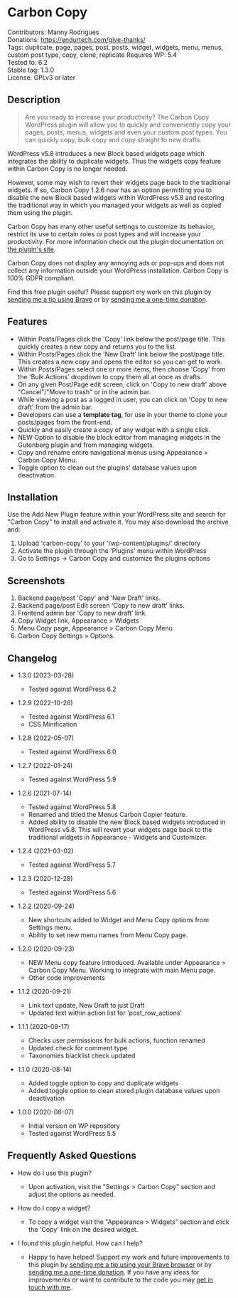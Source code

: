 # Carbon Copy

Contributors: Manny Rodrigues  
Donations: https://endurtech.com/give-thanks/  
Tags: duplicate, page, pages, post, posts, widget, widgets, menu, menus, custom post type, copy, clone, replicate
Requires WP: 5.4  
Tested to: 6.2  
Stable tag: 1.3.0  
License: GPLv3 or later  

## Description

> Are you ready to increase your productivity? The Carbon Copy WordPress plugin will allow you to quickly and conveniently copy your pages, posts, menus, widgets and even your custom post types. You can quickly copy, bulk copy and copy straight to new drafts.  

WordPress v5.8 introduces a new Block based widgets page which integrates the ability to duplicate widgets. Thus the widgets copy feature within Carbon Copy is no longer needed.  

However, some may wish to revert their widgets page back to the traditional widgets. If so, Carbon Copy 1.2.6 now has an option permitting you to disable the new Block based widgets within WordPress v5.8 and restoring the traditional way in which you managed your widgets as well as copied them using the plugin.  

Carbon Copy has many other useful settings to customize its behavior, restrict its use to certain roles or post types and will increase your productivity. For more information check out the plugin documentation on  [the plugin's site](https://endurtech.com/carbon-copy-wordpress-plugin/).  

Carbon Copy does not display any annoying ads or pop-ups and does not collect any information outside your WordPress installation. Carbon Copy is 100% GDPR compliant.  

Find this free plugin useful? Please support my work on this plugin by [sending me a tip using Brave](https://endurtech.com/send-a-tip-using-the-brave-browser/) or by [sending me a one-time donation](https://endurtech.com/give-thanks/).  

## Features

* Within Posts/Pages click the 'Copy' link below the post/page title. This quickly creates a new copy and returns you to the list.
* Within Posts/Pages click the 'New Draft' link below the post/page title. This creates a new copy and opens the editor so you can get to work.
* Within Posts/Pages select one or more items, then choose 'Copy' from the 'Bulk Actions' dropdown to copy them all at once as drafts.
* On any given Post/Page edit screen, click on 'Copy to new draft' above "Cancel"/"Move to trash" or in the admin bar. 
* While viewing a post as a logged in user, you can click on 'Copy to new draft' from the admin bar.
* Developers can use a **template tag**, for use in your theme to clone your posts/pages from the front-end.
* Quickly and easily create a copy of any widget with a single click.
* NEW Option to disable the block editor from managing widgets in the Gutenberg plugin and from managing widgets.
* Copy and rename entire navigational menus using Appearance > Carbon Copy Menu.
* Toggle option to clean out the plugins' database values upon deactivation.

## Installation

Use the Add New Plugin feature within your WordPress site and search for "Carbon Copy" to install and activate it. You may also download the archive and:

1. Upload 'carbon-copy' to your '/wp-content/plugins/' directory
2. Activate the plugin through the 'Plugins' menu within WordPress
3. Go to Settings -> Carbon Copy and customize the plugins options

## Screenshots

1. Backend page/post 'Copy' and 'New Draft' links.
2. Backend page/post Edit screen 'Copy to new draft' links.
3. Frontend admin bar 'Copy to new draft' link.
4. Copy Widget link, Appearance > Widgets
5. Menu Copy page, Appearance > Carbon Copy Menu
6. Carbon Copy Settings > Options.

## Changelog

* 1.3.0 (2023-03-28)
  * Tested against WordPress 6.2

* 1.2.9 (2022-10-26)
  * Tested against WordPress 6.1
  * CSS Minification

* 1.2.8 (2022-05-07)
  * Tested against WordPress 6.0

* 1.2.7 (2022-01-24)
  * Tested against WordPress 5.9

* 1.2.6 (2021-07-14)
  * Tested against WordPress 5.8
  * Renamed and titled the Menus Carbon Copier feature.
  * Added ability to disable the new Block based widgets introduced in WordPress v5.8. This will revert your widgets page back to the traditional widgets in Appearance - Widgets and Customizer.

* 1.2.4 (2021-03-02)
  * Tested against WordPress 5.7

* 1.2.3 (2020-12-28)
  * Tested against WordPress 5.6

* 1.2.2 (2020-09-24)
  * New shortcuts added to Widget and Menu Copy options from Settings menu.
  * Ability to set new menu names from Menu Copy page.

* 1.2.0 (2020-09-23)
  * NEW Menu copy feature introduced. Available under Appearance > Carbon Copy Menu. Working to integrate with main Menu page.
  * Other code improvements

* 1.1.2 (2020-09-21)
  * Link text update, New Draft to just Draft
  * Updated text within action list for 'post_row_actions'

* 1.1.1 (2020-09-17)
  * Checks user permissions for bulk actions, function renamed
  * Updated check for comment type
  * Taxonomies blacklist check updated

* 1.1.0 (2020-08-14)
  * Added toggle option to copy and duplicate widgets
  * Added toggle option to clean stored plugin database values upon deactivation

* 1.0.0 (2020-08-07)
  * Initial version on WP repository
  * Tested against WordPress 5.5

## Frequently Asked Questions

* How do I use this plugin?
  * Upon activation, visit the "Settings > Carbon Copy" section and adjust the options as needed.

* How do I copy a widget?
  * To copy a widget visit the "Appearance > Widgets" section and click the 'Copy' link on the desired widget.

* I found this plugin helpful. How can I help?
  * Happy to have helped! Support my work and future improvements to this plugin by [sending me a tip using your Brave browser](https://endurtech.com/send-a-tip-using-the-brave-browser/) or by [sending me a one-time donation](https://endurtech.com/give-thanks/). If you have any ideas for improvements or want to contribute to the code you may [get in touch with me](https://endurtech.com/contact/).